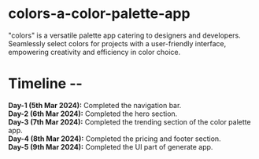 # colors-a-color-palette-app
"colors" is a versatile palette app catering to designers and developers. Seamlessly select colors for projects with a user-friendly interface, empowering creativity and efficiency in color choice.

# Timeline --
**Day-1 (5th Mar 2024):** Completed the navigation bar.<br>
**Day-2 (6th Mar 2024):** Completed the hero section.<br>
**Day-3 (7th Mar 2024):** Completed the trending section of the color palette app.<br>
**Day-4 (8th Mar 2024):** Completed the pricing and footer section.<br>
**Day-5 (9th Mar 2024):** Completed the UI part of generate app.<br>
